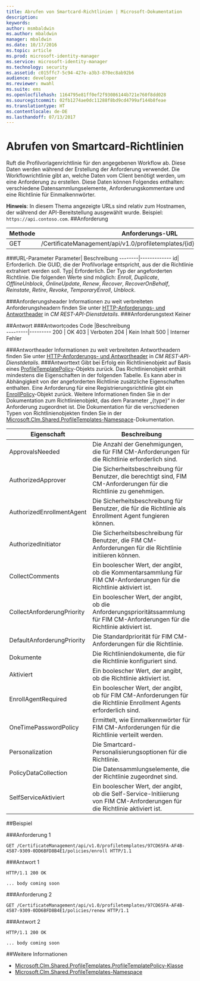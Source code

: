 ```yaml
---
title: Abrufen von Smartcard-Richtlinien | Microsoft-Dokumentation
description: 
keywords: 
author: msmbaldwin
ms.author: mbaldwin
manager: mbaldwin
ms.date: 10/17/2016
ms.topic: article
ms.prod: microsoft-identity-manager
ms.service: microsoft-identity-manager
ms.technology: security
ms.assetid: c015ffc7-5c94-427e-a3b3-870ec8ab92b6
audience: developer
ms.reviewer: mwahl
ms.suite: ems
ms.openlocfilehash: 1164795e81ff0ef2f93086144b721e760f8dd028
ms.sourcegitcommit: 02fb1274ae0dc11288f8bd9cd4799af144b8feae
ms.translationtype: HT
ms.contentlocale: de-DE
ms.lasthandoff: 07/13/2017
---
```

# <a name="get-smartcard-policy"></a>Abrufen von Smartcard-Richtlinien

Ruft die Profilvorlagenrichtlinie für den angegebenen Workflow ab. Diese Daten werden während der Erstellung der Anforderung verwendet. Die Workflowrichtlinie gibt an, welche Daten vom Client benötigt werden, um eine Anforderung zu erstellen. Diese Daten können Folgendes enthalten: verschiedene Datensammlungselemente, Anforderungskommentare und eine Richtlinie für Einmalkennwörter.

**Hinweis**: In diesem Thema angezeigte URLs sind relativ zum Hostnamen, der während der API-Bereitstellung ausgewählt wurde. Beispiel: `https://api.contoso.com`.
##<a name="request"></a>Anforderung


Methode  |Anforderungs-URL  
---------|---------
GET     |/CertificateManagement/api/v1.0/profiletemplates/{id}/policy/workflow/{Typ}

###<a name="url-parameters"></a>URL-Parameter
Parameter| Beschreibung
--------|-------------
id| Erforderlich. Die GUID, die der Profilvorlage entspricht, aus der die Richtlinie extrahiert werden soll.
Typ| Erforderlich. Der Typ der angeforderten Richtlinie. Die folgenden Werte sind möglich: *Enroll*, *Duplicate*, *OfflineUnblock*, *OnlineUpdate*, *Renew*, *Recover*, *RecoverOnBehalf*, *Reinstate*, *Retire*, *Revoke*, *TemporaryEnroll*, *Unblock*.

###<a name="request-headers"></a>Anforderungsheader
Informationen zu weit verbreiteten Anforderungsheadern finden Sie unter [HTTP-Anforderungs- und Antwortheader](certificate-management-rest-api-service-details.md#http-request-and-response-headers) in *CM REST-API-Dienstdetails*.
###<a name="request-body"></a>Anforderungstext
Keiner

##<a name="response"></a>Antwort
###<a name="response-codes"></a>Antwortcodes
Code  |Beschreibung  
---------|---------
200     | OK
403 | Verboten
204 | Kein Inhalt
500 | Interner Fehler

###<a name="response-headers"></a>Antwortheader
Informationen zu weit verbreiteten Antwortheadern finden Sie unter [HTTP-Anforderungs- und Antwortheader](certificate-management-rest-api-service-details.md#http-request-and-response-headers) in *CM REST-API-Dienstdetails*.
###<a name="response-body"></a>Antworttext
Gibt bei Erfolg ein Richtlinienobjekt auf Basis eines [ProfileTemplatePolicy](https://msdn.microsoft.com/library/windows/desktop/microsoft.clm.shared.profiletemplates.profiletemplatepolicy.aspx)-Objekts zurück. Das Richtlinienobjekt enthält mindestens die Eigenschaften in der folgenden Tabelle. Es kann aber in Abhängigkeit von der angeforderten Richtlinie zusätzliche Eigenschaften enthalten. Eine Anforderung für eine Registrierungsrichtlinie gibt ein [EnrollPolicy](https://msdn.microsoft.com/library/windows/desktop/microsoft.clm.shared.profiletemplates.enrollpolicy)-Objekt zurück. Weitere Informationen finden Sie in der Dokumentation zum Richtlinienobjekt, das dem Parameter „{type}“ in der Anforderung zugeordnet ist. Die Dokumentation für die verschiedenen Typen von Richtlinienobjekten finden Sie in der [Microsoft.Clm.Shared.ProfileTemplates-Namespace](https://msdn.microsoft.com/library/windows/desktop/microsoft.clm.shared.profiletemplates)-Dokumentation.

Eigenschaft | Beschreibung
---------|------------
ApprovalsNeeded | Die Anzahl der Genehmigungen, die für FIM CM-Anforderungen für die Richtlinie erforderlich sind.
AuthorizedApprover | Die Sicherheitsbeschreibung für Benutzer, die berechtigt sind, FIM CM-Anforderungen für die Richtlinie zu genehmigen.
AuthorizedEnrollmentAgent | Die Sicherheitsbeschreibung für Benutzer, die für die Richtlinie als Enrollment Agent fungieren können.
AuthorizedInitiator | Die Sicherheitsbeschreibung für Benutzer, die FIM CM-Anforderungen für die Richtlinie initiieren können.
CollectComments | Ein boolescher Wert, der angibt, ob die Kommentarsammlung für FIM CM-Anforderungen für die Richtlinie aktiviert ist.
CollectAnforderungPriority | Ein boolescher Wert, der angibt, ob die Anforderungsprioritätssammlung für FIM CM-Anforderungen für die Richtlinie aktiviert ist.
DefaultAnforderungPriority | Die Standardpriorität für FIM CM-Anforderungen für die Richtlinie.
Dokumente | Die Richtliniendokumente, die für die Richtlinie konfiguriert sind.
Aktiviert | Ein boolescher Wert, der angibt, ob die Richtlinie aktiviert ist.
EnrollAgentRequired | Ein boolescher Wert, der angibt, ob für FIM CM-Anforderungen für die Richtlinie Enrollment Agents erforderlich sind.
OneTimePasswordPolicy | Ermittelt, wie Einmalkennwörter für FIM CM-Anforderungen für die Richtlinie verteilt werden.
Personalization | Die Smartcard-Personalisierungsoptionen für die Richtlinie.
PolicyDataCollection | Die Datensammlungselemente, die der Richtlinie zugeordnet sind.
SelfServiceAktiviert | Ein boolescher Wert, der angibt, ob die Self-Service-Initiierung von FIM CM-Anforderungen für die Richtlinie aktiviert ist.

##<a name="example"></a>Beispiel

###<a name="request-1"></a>Anforderung 1
```
GET /CertificateManagement/api/v1.0/profiletemplates/97CD65FA-AF4B-4587-9309-0DD6BFD8B4E1/policies/enroll HTTP/1.1
```
###<a name="response-1"></a>Antwort 1
```
HTTP/1.1 200 OK

... body coming soon
```       
###<a name="request-2"></a>Anforderung 2
```
GET /CertificateManagement/api/v1.0/profiletemplates/97CD65FA-AF4B-4587-9309-0DD6BFD8B4E1/policies/renew HTTP/1.1
```
###<a name="response-2"></a>Antwort 2
```
HTTP/1.1 200 OK

... body coming soon
```       
##<a name="see-also"></a>Weitere Informationen

- [Microsoft.Clm.Shared.ProfileTemplates.ProfileTemplatePolicy-Klasse](https://msdn.microsoft.com/library/windows/desktop/microsoft.clm.shared.profiletemplates.profiletemplatepolicy.aspx)
- [Microsoft.Clm.Shared.ProfileTemplates-Namespace](https://msdn.microsoft.com/library/windows/desktop/microsoft.clm.shared.profiletemplates.aspx)
